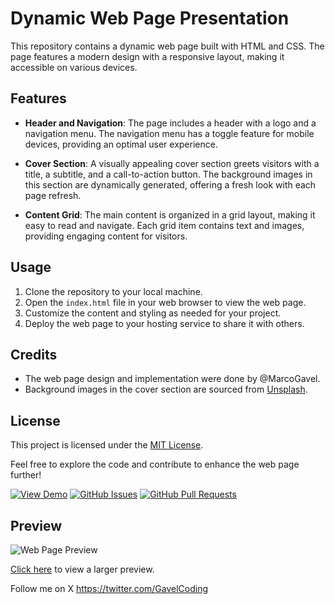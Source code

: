 # Dynamic Web Page Presentation

This repository contains a dynamic web page built with HTML and CSS. The page features a modern design with a responsive layout, making it accessible on various devices.

## Features
- **Header and Navigation**: The page includes a header with a logo and a navigation menu. The navigation menu has a toggle feature for mobile devices, providing an optimal user experience.
  
- **Cover Section**: A visually appealing cover section greets visitors with a title, a subtitle, and a call-to-action button. The background images in this section are dynamically generated, offering a fresh look with each page refresh.
  
- **Content Grid**: The main content is organized in a grid layout, making it easy to read and navigate. Each grid item contains text and images, providing engaging content for visitors.
  
## Usage
1. Clone the repository to your local machine.
2. Open the `index.html` file in your web browser to view the web page.
3. Customize the content and styling as needed for your project.
4. Deploy the web page to your hosting service to share it with others.

## Credits
- The web page design and implementation were done by @MarcoGavel.
- Background images in the cover section are sourced from [Unsplash](https://unsplash.com/).

## License
This project is licensed under the [MIT License](LICENSE).

Feel free to explore the code and contribute to enhance the web page further!

[![View Demo](https://img.shields.io/badge/View-Demo-blue)](https://your-demo-url.com)
[![GitHub Issues](https://img.shields.io/github/issues/your-username/your-repo)](https://github.com/your-username/your-repo/issues)
[![GitHub Pull Requests](https://img.shields.io/github/issues-pr/your-username/your-repo)](https://github.com/your-username/your-repo/pulls)

## Preview
![Web Page Preview](preview.png)

[Click here](preview.png) to view a larger preview.



Follow me on X https://twitter.com/GavelCoding
